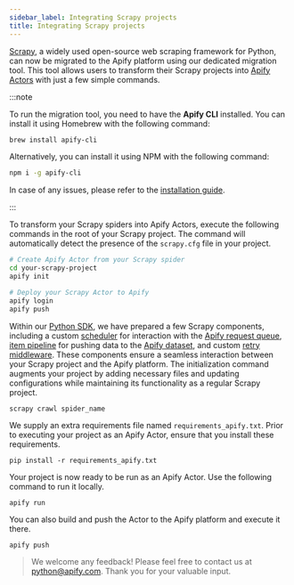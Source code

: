 ```yaml
---
sidebar_label: Integrating Scrapy projects
title: Integrating Scrapy projects
---
```


[Scrapy](https://scrapy.org/), a widely used open-source web scraping framework for Python, can now be migrated to the Apify platform using our dedicated migration tool. This tool allows users to transform their Scrapy projects into [Apify Actors](https://docs.apify.com/platform/actors) with just a few simple commands.

:::note

To run the migration tool, you need to have the **Apify CLI** installed. You can install it using Homebrew with the following command:

```bash
brew install apify-cli
```

Alternatively, you can install it using NPM with the following command:

```bash
npm i -g apify-cli
```

In case of any issues, please refer to the [installation guide](./installation.md).

:::

To transform your Scrapy spiders into Apify Actors, execute the following commands in the root of your Scrapy project. The command will automatically detect the presence of the `scrapy.cfg` file in your project.

```bash
# Create Apify Actor from your Scrapy spider
cd your-scrapy-project
apify init

# Deploy your Scrapy Actor to Apify
apify login
apify push
```

Within our [Python SDK](https://github.com/apify/apify-sdk-python/tree/master/src/apify/scrapy), we have prepared a few Scrapy components, including a custom [scheduler](https://docs.scrapy.org/en/latest/topics/scheduler.html) for interaction with the [Apify request queue](https://docs.apify.com/platform/storage/request-queue), [item pipeline](https://docs.scrapy.org/en/latest/topics/item-pipeline.html) for pushing data to the [Apify dataset](https://docs.apify.com/platform/storage/dataset), and custom [retry middleware](https://docs.scrapy.org/en/latest/_modules/scrapy/downloadermiddlewares/retry.html). These components ensure a seamless interaction between your Scrapy project and the Apify platform. The initialization command augments your project by adding necessary files and updating configurations while maintaining its functionality as a regular Scrapy project.

```
scrapy crawl spider_name
```

We supply an extra requirements file named `requirements_apify.txt`. Prior to executing your project as an Apify Actor, ensure that you install these requirements.

```
pip install -r requirements_apify.txt
```

Your project is now ready to be run as an Apify Actor. Use the following command to run it locally.

```
apify run
```

You can also build and push the Actor to the Apify platform and execute it there.

```
apify push
```

> We welcome any feedback! Please feel free to contact us at [python@apify.com](mailto:python@apify.com). Thank you for your valuable input.
